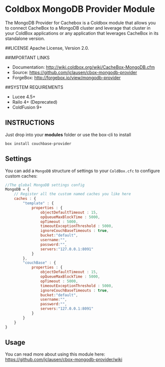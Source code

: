 # Coldbox MongoDB Provider Module
The MongoDB Provider for Cachebox is a Coldbox module that allows you to connect CacheBox to a MongoDB cluster and leverage that cluster in your ColdBox applications or any application that leverages CacheBox in its standalone version.

##LICENSE
Apache License, Version 2.0.

##IMPORTANT LINKS
- Documentation: http://wiki.coldbox.org/wiki/CacheBox-MongoDB.cfm
- Source: https://github.com/jclausen/cbox-mongodb-provider
- ForgeBox: http://forgebox.io/view/mongodb-provider

##SYSTEM REQUIREMENTS
- Lucee 4.5+
- Railo 4+ (Deprecated)
- ColdFusion 9+

## INSTRUCTIONS

Just drop into your **modules** folder or use the box-cli to install

`box install couchbase-provider`


## Settings
You can add a `MongoDB` structure of settings to your `ColdBox.cfc` to configure custom caches:

```js
//The global MongoDB settings config
MongoDB = {
	// Register all the custom named caches you like here
    caches : { 
		"template" : {
			properties : {
			    objectDefaultTimeout : 15,
			    opQueueMaxBlockTime : 5000,
			    opTimeout : 5000,
			    timeoutExceptionThreshold : 5000,
			    ignoreCouchBaseTimeouts : true,				
				bucket:"default",
				username:"",
				password:"",
				servers:"127.0.0.1:8091"
			}
		},
		"couchBase" : {
		    properties : {
		        objectDefaultTimeout : 15,
		        opQueueMaxBlockTime : 5000,
		        opTimeout : 5000,
		        timeoutExceptionThreshold : 5000,
		        ignoreCouchBaseTimeouts : true,				
		    	bucket:"default",
		    	username:"",
		    	password:"",
		    	servers:"127.0.0.1:8091"
		    }
		}
	}
}

```



## Usage
You can read more about using this module here: https://github.com/jclausen/cbox-mongodb-provider/wiki
